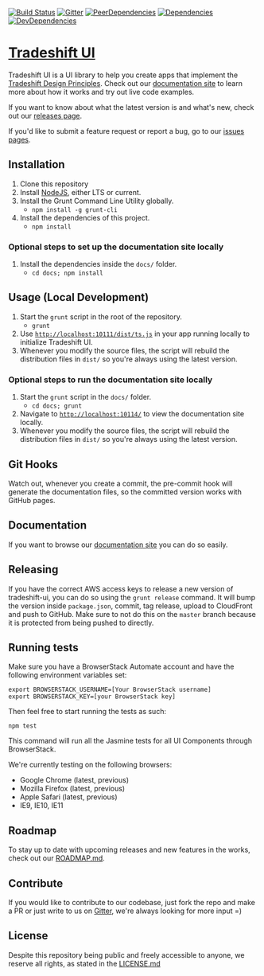 [![Build Status](https://travis-ci.com/Tradeshift/tradeshift-ui.svg?token=RshDHtS73Tukd2xSZzeg&branch=master)](https://travis-ci.com/Tradeshift/tradeshift-ui)
[![Gitter](https://img.shields.io/badge/gitter-join%20chat-f81a65.svg?style=flat-square)](https://gitter.im/Tradeshift/tradeshift-ui)
[![PeerDependencies](https://img.shields.io/david/peer/Tradeshift/tradeshift-ui.svg?style=flat-square)](https://david-dm.org/Tradeshift/tradeshift-ui#info=peerDependencies&view=list)
[![Dependencies](https://img.shields.io/david/Tradeshift/tradeshift-ui.svg?style=flat-square)](https://david-dm.org/Tradeshift/tradeshift-ui)
[![DevDependencies](https://img.shields.io/david/dev/Tradeshift/tradeshift-ui.svg?style=flat-square)](https://david-dm.org/Tradeshift/tradeshift-ui#info=devDependencies&view=list)

# [Tradeshift UI](http://ui.tradeshift.com)

Tradeshift UI is a UI library to help you create apps that implement the [Tradeshift Design Principles](http://ui.tradeshift.com/#design/).
Check out our [documentation site](http://ui.tradeshift.com) to learn more about how it works and try out live code examples.

If you want to know about what the latest version is and what's new, check out our [releases page](http://github.com/Tradeshift/tradeshift-ui/releases).

If you'd like to submit a feature request or report a bug, go to our [issues pages](http://github.com/Tradeshift/tradeshift-ui/issues).

## Installation

1. Clone this repository
1. Install [NodeJS](https://nodejs.org/), either LTS or current.
1. Install the Grunt Command Line Utility globally.
	- `npm install -g grunt-cli`
1. Install the dependencies of this project.
	- `npm install`

### Optional steps to set up the documentation site locally

1. Install the dependencies inside the `docs/` folder.
	- `cd docs; npm install`

## Usage (Local Development)

1. Start the `grunt` script in the root of the repository.
	- `grunt`
1. Use [`http://localhost:10111/dist/ts.js`](`http://localhost:10111/dist/ts.js`) in your app running locally to initialize Tradeshift UI.
1. Whenever you modify the source files, the script will rebuild the distribution files in `dist/` so you're always using the latest version.

### Optional steps to run the documentation site locally

1. Start the `grunt` script in the `docs/` folder.
	- `cd docs; grunt`
1. Navigate to [`http://localhost:10114/`](http://localhost:10114/) to view the documentation site locally.
1. Whenever you modify the source files, the script will rebuild the distribution files in `dist/` so you're always using the latest version.

## Git Hooks

Watch out, whenever you create a commit, the pre-commit hook will generate the documentation files, so the committed version works with GitHub pages.

## Documentation

If you want to browse our [documentation site](http://ui.tradeshift.com) you can do so easily.

## Releasing

If you have the correct AWS access keys to release a new version of tradeshift-ui, you can do so using the `grunt release` command.
It will bump the version inside `package.json`, commit, tag release, upload to CloudFront and push to GitHub. Make sure to not do this on the `master` branch because it is protected from being pushed to directly.

## Running tests

Make sure you have a BrowserStack Automate account and have the following environment variables set:
```
export BROWSERSTACK_USERNAME=[Your BrowserStack username]
export BROWSERSTACK_KEY=[your BrowserStack key]
```

Then feel free to start running the tests as such:

`npm test`

This command will run all the Jasmine tests for all UI Components through BrowserStack.

We're currently testing on the following browsers:
* Google Chrome (latest, previous)
* Mozilla Firefox (latest, previous)
* Apple Safari (latest, previous)
* IE9, IE10, IE11

## Roadmap
To stay up to date with upcoming releases and new features in the works, check out our [ROADMAP.md](https://github.com/Tradeshift/tradeshift-ui/blob/master/ROADMAP.md).

## Contribute

If you would like to contribute to our codebase, just fork the repo and make a PR or just write to us on [Gitter]((https://gitter.im/Tradeshift/tradeshift-ui)), we're always looking for more input =)

## License

Despite this repository being public and freely accessible to anyone, we reserve all rights, as stated in the [LICENSE.md](https://github.com/Tradeshift/tradeshift-ui/blob/master/LICENSE.md)
